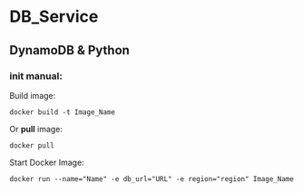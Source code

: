 # DB_Service
## DynamoDB & Python
### init manual:
Build image:
```
docker build -t Image_Name
```
Or **pull** image:
```
docker pull 
```
Start Docker Image: 
```
docker run --name="Name" -e db_url="URL" -e region="region" Image_Name
```